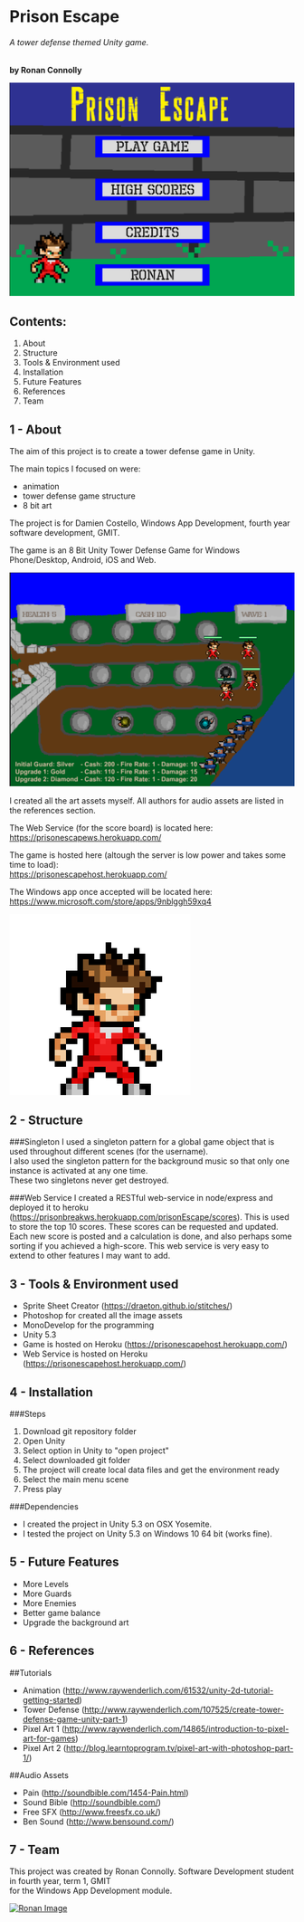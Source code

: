 # Prison Escape
###### A tower defense themed Unity game.
**by Ronan Connolly**  

![Game Menu](https://github.com/RonanC/PrisonEscapeUnity/blob/master/Misc/Menu.png "Game Menu")

Contents:
---------
1. About
2. Structure
3. Tools & Environment used
4. Installation
5. Future Features
6. References
7. Team
  
1 - About
---
The aim of this project is to create a tower defense game in Unity.

The main topics I focused on were:
* animation
* tower defense game structure
* 8 bit art
  
The project is for Damien Costello, Windows App Development, fourth year software development, GMIT.    
  
The game is an 8 Bit Unity Tower Defense Game for Windows Phone/Desktop, Android, iOS and Web.

![Prisoner](https://github.com/RonanC/PrisonEscapeUnity/blob/master/Misc/GamePlay.png "Prisoner")

I created all the art assets myself.
All authors for audio assets are listed in the references section.

The Web Service (for the score board) is located here:  
https://prisonescapews.herokuapp.com/  
  
The game is hosted here (altough the server is low power and takes some time to load):  
https://prisonescapehost.herokuapp.com/

The Windows app once accepted will be located here:  
https://www.microsoft.com/store/apps/9nblggh59xq4

![Prisoner](https://github.com/RonanC/PrisonEscapeUnity/blob/master/Misc/Prisoner.png "Prisoner")


2 - Structure 
---
###Singleton
I used a singleton pattern for a global game object that is used throughout different scenes (for the username).  
I also used the singleton pattern for the background music so that only one instance is activated at any one time.  
These two singletons never get destroyed.  

###Web Service
I created a RESTful web-service in node/express and deployed it to heroku (https://prisonbreakws.herokuapp.com/prisonEscape/scores).
This is used to store the top 10 scores.
These scores can be requested and updated.
Each new score is posted and a calculation is done, and also perhaps some sorting if you achieved a high-score.
This web service is very easy to extend to other features I may want to add.

  
3 - Tools & Environment used
---
 - Sprite Sheet Creator (https://draeton.github.io/stitches/)
 - Photoshop for created all the image assets
 - MonoDevelop for the programming
 - Unity 5.3
 - Game is hosted on Heroku (https://prisonescapehost.herokuapp.com/)
 - Web Service is hosted on Heroku (https://prisonescapehost.herokuapp.com/)
  
4 - Installation
---
###Steps
1. Download git repository folder
2. Open Unity
3. Select option in Unity to "open project"
4. Select downloaded git folder
5. The project will create local data files and get the environment ready
6. Select the main menu scene
7. Press play

###Dependencies  
- I created the project in Unity 5.3 on OSX Yosemite.
- I tested the project on Unity 5.3 on Windows 10 64 bit (works fine).


5 - Future Features
---
- More Levels
- More Guards
- More Enemies
- Better game balance
- Upgrade the background art


6 - References
---
##Tutorials
- Animation (http://www.raywenderlich.com/61532/unity-2d-tutorial-getting-started)
- Tower Defense (http://www.raywenderlich.com/107525/create-tower-defense-game-unity-part-1)
- Pixel Art 1 (http://www.raywenderlich.com/14865/introduction-to-pixel-art-for-games)
- Pixel Art 2 (http://blog.learntoprogram.tv/pixel-art-with-photoshop-part-1/)

##Audio Assets
- Pain (http://soundbible.com/1454-Pain.html)
- Sound Bible (http://soundbible.com/)
- Free SFX (http://www.freesfx.co.uk/)
- Ben Sound (http://www.bensound.com/)

7 - Team
---
This project was created by Ronan Connolly.
Software Development student in fourth year, term 1, GMIT  
for the Windows App Development module.

<a href="https://github.com/RonanC"><img src="https://github.com/RonanC/DodgySpike/blob/master/PromoImages/Ronan.png" width="100px" height="100px" title="Ronan" alt="Ronan Image"/></a> 
